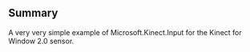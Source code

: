 ## Summary

A very very simple example of Microsoft.Kinect.Input for the Kinect for Window 2.0 sensor.

